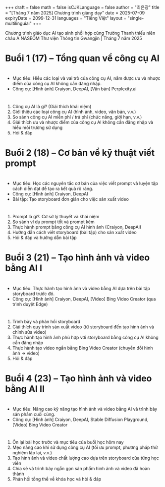 +++
draft = false
math = false
isCJKLanguage = false
author = "최은광"
title = "[Tháng 7 năm 2025] Chương trình giảng dạy"
date = 2025-07-09
expiryDate = 2099-12-31
languages = "Tiếng Việt"
layout = "single-multilinguial"
+++

Chương trình giáo dục AI tạo sinh phối hợp cùng Trường Thanh thiếu niên châu Á NASEOM
Thư viện Thông tin Gwangjin | Tháng 7 năm 2025

<!--more--> 

# Buổi 1 (17) – Tổng quan về công cụ AI

#

- Mục tiêu: Hiểu các loại và vai trò của công cụ AI, nắm được ưu và nhược điểm của công cụ AI không cần đăng nhập.    
- Công cụ: [Hình ảnh] Craiyon, DeepAI, [Văn bản] Perplexity.ai

#

1. Công cụ AI là gì? (Giải thích khái niệm)    
2. Giới thiệu các loại công cụ AI (hình ảnh, video, văn bản, v.v.)    
3. So sánh công cụ AI miễn phí / trả phí (chức năng, giới hạn, v.v.)    
4. Giải thích ưu và nhược điểm của công cụ AI không cần đăng nhập và hiểu môi trường sử dụng    
5. Hỏi & đáp

#

# Buổi 2 (18) – Cơ bản về kỹ thuật viết prompt

#

- Mục tiêu: Học các nguyên tắc cơ bản của việc viết prompt và luyện tập cách diễn đạt để tạo ra kết quả rõ ràng.    
- Công cụ: [Hình ảnh] Craiyon, DeepAI    
- Bài tập: Tạo storyboard đơn giản cho việc sản xuất video

#

1. Prompt là gì?: Cơ sở lý thuyết và khái niệm    
2. So sánh ví dụ prompt tốt và prompt kém    
3. Thực hành prompt bằng công cụ AI hình ảnh (Craiyon, DeepAI)    
4. Hướng dẫn cách viết storyboard (bài tập) cho sản xuất video    
5. Hỏi & đáp và hướng dẫn bài tập

#    

# Buổi 3 (21) – Tạo hình ảnh và video bằng AI I

#

- Mục tiêu: Thực hành tạo hình ảnh và video bằng AI dựa trên bài tập storyboard trước đó.    
- Công cụ: [Hình ảnh] Craiyon, DeepAI, [Video] Bing Video Creator (qua trình duyệt Edge)

#

1. Trình bày và phản hồi storyboard    
2. Giải thích quy trình sản xuất video (từ storyboard đến tạo hình ảnh và chỉnh sửa video)    
3. Thực hành tạo hình ảnh phù hợp với storyboard bằng công cụ AI không cần đăng nhập    
4. Thực hành tạo video ngắn bằng Bing Video Creator (chuyển đổi hình ảnh → video)    
5. Hỏi & đáp

#    

# Buổi 4 (23) – Tạo hình ảnh và video bằng AI II

#

- Mục tiêu: Nâng cao kỹ năng tạo hình ảnh và video bằng AI và trình bày sản phẩm cuối cùng.    
- Công cụ: [Hình ảnh] Craiyon, DeepAI, Stable Diffusion Playground, [Video] Bing Video Creator

#

1. Ôn lại bài học trước và mục tiêu của buổi học hôm nay    
2. Mẹo nâng cao khi sử dụng công cụ AI (tối ưu prompt, phương pháp thử nghiệm lặp lại, v.v.)    
3. Tạo hình ảnh và video chất lượng cao dựa trên storyboard của từng học viên    
4. Chia sẻ và trình bày ngắn gọn sản phẩm hình ảnh và video đã hoàn thành   
5. Phản hồi tổng thể về khóa học và hỏi & đáp
